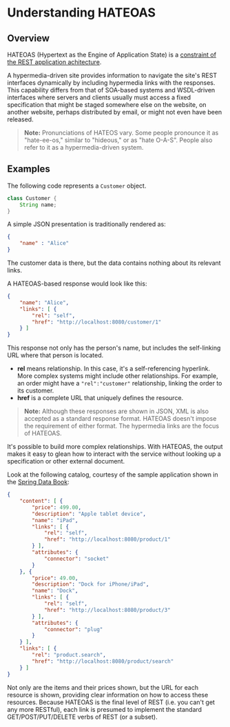 # Understanding HATEOAS

## Overview

HATEOAS (Hypertext as the Engine of Application State) is a [constraint of the REST application achitecture](http://en.wikipedia.org/wiki/HATEOAS).

A hypermedia-driven site provides information to navigate the site's REST interfaces dynamically by including hypermedia links with the responses. This capability differs from that of SOA-based systems and WSDL-driven interfaces where servers and clients usually must access a fixed specification that might be staged somewhere else on the website, on another website, perhaps distributed by email, or might not even have been released.

> **Note:** Pronunciations of HATEOS vary. Some people pronounce it as "hate-ee-os," similar to "hideous," or  as "hate O-A-S". People also refer to it as a hypermedia-driven system.


## Examples

The following code represents a `Customer` object.

```java
class Customer {
	String name;
}
```

A simple JSON presentation is traditionally rendered as:

```json
{ 
	"name" : "Alice"
}
```

The customer data is there, but the data contains nothing about its relevant links.

A HATEOAS-based response would look like this:

```json
{
	"name": "Alice",
	"links": [ {
		"rel": "self",
		"href": "http://localhost:8080/customer/1"
	} ]
}
```
This response not only has the person's name, but includes the self-linking URL where that person is located.

- **rel** means relationship. In this case, it's a self-referencing hyperlink. More complex systems might include other relationships. For example, an order might have a `"rel":"customer"` relationship, linking the order to its customer.
- **href** is a complete URL that uniquely defines the resource.

> **Note:** Although these responses are shown in JSON, XML is also accepted as a standard response format. HATEOAS doesn't impose the requirement of either format. The hypermedia links are the focus of HATEOAS.

It's possible to build more complex relationships. With HATEOAS, the output makes it easy to glean how to interact with the service without looking up a specification or other external document.

Look at the following catalog, courtesy of the sample application shown in the [Spring Data Book](https://github.com/SpringSource/spring-data-book):

```json
{
	"content": [ {
		"price": 499.00,
		"description": "Apple tablet device",
		"name": "iPad",
		"links": [ {
			"rel": "self",
			"href": "http://localhost:8080/product/1"
		} ],
		"attributes": {
			"connector": "socket"
		}
	}, {
		"price": 49.00,
		"description": "Dock for iPhone/iPad",
		"name": "Dock",
		"links": [ {
			"rel": "self",
			"href": "http://localhost:8080/product/3"
		} ],
		"attributes": {
			"connector": "plug"
		}
	} ],
	"links": [ {
		"rel": "product.search",
		"href": "http://localhost:8080/product/search"
	} ]
}	
```
Not only are the items and their prices shown, but the URL for each resource is shown, providing clear information on how to access these resources. Because HATEOAS is the final level of REST (i.e. you can't get any more RESTful), each link is presumed to implement the standard GET/POST/PUT/DELETE verbs of REST (or a subset).